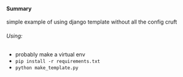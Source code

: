 #### Summary

simple example of using django template without all the config cruft

###### Using: 
* probably make a virtual env
* `pip install -r requirements.txt`
* `python make_template.py`
